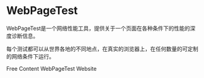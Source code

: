 # WebPageTest

WebPageTest是一个网络性能工具，提供关于一个页面在各种条件下的性能的深度诊断信息。

每个测试都可以从世界各地的不同地点，在真实的浏览器上，在任何数量的可定制的网络条件下运行。

<ResourceGroupTitle>Free Content</ResourceGroupTitle>
<BadgeLink colorScheme='blue' badgeText='Official Website' href='https://www.webpagetest.org/'>WebPageTest Website</BadgeLink>